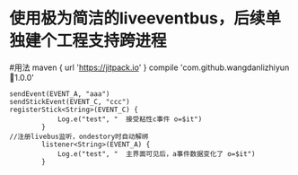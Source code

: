 # 使用极为简洁的liveeventbus，后续单独建个工程支持跨进程
 
#用法
maven { url 'https://jitpack.io' }
compile 'com.github.wangdanlizhiyun:bus:1.0.0'
  
  ```
  sendEvent(EVENT_A, "aaa")
  sendStickEvent(EVENT_C, "ccc")
  registerStick<String>(EVENT_C) {
              Log.e("test", "  接受粘性c事件 o=$it")
          }
  //注册livebus监听，ondestory时自动解绑
          listener<String>(EVENT_A) {
              Log.e("test", "  主界面可见后，a事件数据变化了 o=$it")
          }
   
  ```
  
    
 